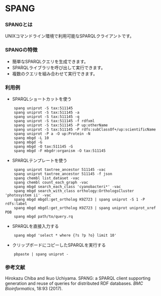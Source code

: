 # SPANG
### SPANGとは
UNIXコマンドライン環境で利用可能なSPARQLクライアントです。

### SPANGの特徴
* 簡単なSPARQLクエリを生成できます。
* SPARQLライブラリを呼び出して実行できます。
* 複数のクエリを組み合わせて実行できます。

### 利用例
- SPARQLショートカットを使う
```
    spang uniprot -S tax:511145
    spang uniprot -S tax:511145 -a
    spang uniprot -S tax:511145 -q
    spang uniprot -S tax:511145 -f rdfxml
    spang uniprot -S tax:511145 -P up:otherName
    spang uniprot -S tax:511145 -P rdfs:subClassOf+/up:scientificName
    spang uniprot -P a -O up:Protein -N
    spang mbgd -L 10
    spang mbgd -G
    spang mbgd -O tax:511145 -G
    spang mbgd -F mbgdr:organism -O tax:511145
```
- SPARQLテンプレートを使う
```
    spang uniprot taxtree_ancestor 511145 -vac
    spang uniprot taxtree_ancestor 511145 -f json
    spang chembl list_dataset -vac
    spang chembl count_each_graph -vac
    spang mbgd search_each_class 'cyanobacteri*' -vac
    spang mbgd search_with_class orthology:OrthologsCluster 'photosystem ii' -vac
    spang mbgd mbgdl:get_ortholog K9Z723 | spang uniprot -S 1 -P rdfs:label
    spang mbgd mbgdl:get_ortholog K9Z723 | spang uniprot uniprot_xref PDB
    spang mbgd path/to/query.rq
```
- SPARQLを直接入力する
```
    spang mbgd 'select * where {?s ?p ?o} limit 10'
```
- クリップボードにコピーしたSPARQLを実行する
```
    pbpaste | spang uniprot -
```  
### 参考文献
Hirokazu Chiba and Ikuo Uchiyama. SPANG: a SPARQL client supporting generation and reuse of queries for distributed RDF databases. *BMC Bioinformatics*, 18:93 (2017).
